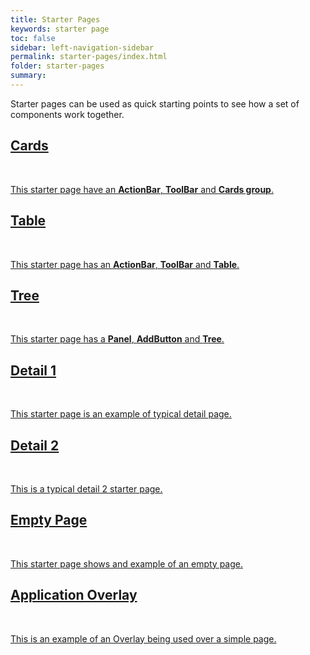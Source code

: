 ```yaml
---
title: Starter Pages
keywords: starter page
toc: false
sidebar: left-navigation-sidebar
permalink: starter-pages/index.html
folder: starter-pages
summary:
---
```


Starter pages can be used as quick starting points to see how a set of components work together.

<div class="fd-card-group fd-card-group--2col docs-cards">
    <a class="fd-card" role="button" href="cards-starter-page.html" target="_blank">
        <div class="fd-card__content">
             <h2 class="fd-card__header">
                 Cards
             </h2>
             <br/>
             <p class="fd-card__description">
                 This starter page have an <strong>ActionBar</strong>, <strong>ToolBar</strong> and <strong>Cards group</strong>.
             </p>
        </div>
    </a>
    <a class="fd-card" role="button" href="table-starter-page.html" target="_blank">
        <div class="fd-card__content">
             <h2 class="fd-card__header">
                 Table
             </h2>
             <br/>
             <p class="fd-card__description">
                 This starter page has an <strong>ActionBar</strong>, <strong>ToolBar</strong> and <strong>Table</strong>.
             </p>
         </div>
    </a>
    <a class="fd-card" role="button" href="tree-starter-page.html" target="_blank">
        <div class="fd-card__content">
             <h2 class="fd-card__header">
                 Tree
             </h2>
             <br/>
             <p class="fd-card__description">
                 This starter page has a <strong>Panel</strong>, <strong>AddButton</strong> and <strong>Tree</strong>.
             </p>
        </div>
    </a>
    <a class="fd-card" role="button" href="detail-1-starter-page.html" target="_blank">
        <div class="fd-card__content">
             <h2 class="fd-card__header">
                 Detail 1
             </h2>
             <br/>
             <p class="fd-card__description">
                 This starter page is an example of typical detail page.
             </p>
        </div>
    </a>
    <a class="fd-card" role="button" href="detail-2-starter-page.html" target="_blank">
        <div class="fd-card__content">
             <h2 class="fd-card__header">
                 Detail 2
             </h2>
             <br/>
             <p class="fd-card__description">
                 This is a typical detail 2 starter page.
             </p>
        </div>
    </a>
    <a class="fd-card" role="button" href="empty-starter-page.html" target="_blank">
        <div class="fd-card__content">
             <h2 class="fd-card__header">
                 Empty Page
             </h2>
             <br/>
             <p class="fd-card__description">
                 This starter page shows and example of an empty page.
             </p>
        </div>
    </a>
    <a class="fd-card" role="button" href="overlay-starter-page.html" target="_blank">
        <div class="fd-card__content">
             <h2 class="fd-card__header">
                 Application Overlay
             </h2>
             <br/>
             <p class="fd-card__description">
                 This is an example of an Overlay being used over a simple page.
             </p>
        </div>
    </a>
</div>
